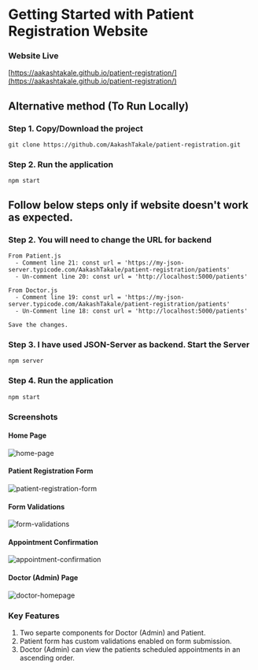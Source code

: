 # Getting Started with Patient Registration Website

### Website Live
[https://aakashtakale.github.io/patient-registration/](https://aakashtakale.github.io/patient-registration/)

## Alternative method (To Run Locally)

### Step 1. Copy/Download the project
    git clone https://github.com/AakashTakale/patient-registration.git

### Step 2. Run the application
    npm start

## Follow below steps only if website doesn't work as expected.

### Step 2. You will need to change the URL for backend
    From Patient.js 
      - Comment line 21: const url = 'https://my-json-server.typicode.com/AakashTakale/patient-registration/patients'
      - Un-comment line 20: const url = 'http://localhost:5000/patients'
        
    From Doctor.js
      - Comment line 19: const url = 'https://my-json-server.typicode.com/AakashTakale/patient-registration/patients'
      - Un-Comment line 18: const url = 'http://localhost:5000/patients'
        
    Save the changes.

### Step 3. I have used JSON-Server as backend. Start the Server
    npm server

### Step 4. Run the application
    npm start

### Screenshots

#### Home Page
![home-page](https://user-images.githubusercontent.com/10836591/156942620-ae948caa-d6ab-4f27-8607-a479f169e908.JPG)

#### Patient Registration Form
![patient-registration-form](https://user-images.githubusercontent.com/10836591/156942629-5859344f-01a4-4c3c-a1dd-d40418d1912d.JPG)

#### Form Validations
![form-validations](https://user-images.githubusercontent.com/10836591/156942641-92e6252b-c953-446a-9f1b-3e1efc888417.JPG)

#### Appointment Confirmation
![appointment-confirmation](https://user-images.githubusercontent.com/10836591/156942636-6aa20cd8-007c-4ab5-8c7f-a969ed5ac117.JPG)

#### Doctor (Admin) Page
![doctor-homepage](https://user-images.githubusercontent.com/10836591/156942648-1aa36632-7ad0-488f-8a09-c117819cd004.JPG)

### Key Features

1. Two separte components for Doctor (Admin) and Patient.
2. Patient form has custom validations enabled on form submission.
3. Doctor (Admin) can view the patients scheduled appointments in an ascending order.
